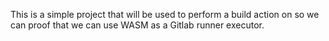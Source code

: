 This is a simple project that will be used to perform a build action on so we can proof that we can use WASM as a Gitlab runner executor.